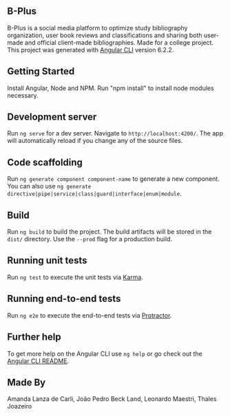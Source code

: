 ## B-Plus
B-Plus is a social media platform to optimize study bibliography organization, user book reviews and classifications and sharing both user-made and official client-made bibliographies.
Made for a college project.
This project was generated with [Angular CLI](https://github.com/angular/angular-cli) version 6.2.2.

## Getting Started
Install Angular, Node and NPM. Run "npm install" to install node modules necessary.

## Development server

Run `ng serve` for a dev server. Navigate to `http://localhost:4200/`. The app will automatically reload if you change any of the source files.

## Code scaffolding

Run `ng generate component component-name` to generate a new component. You can also use `ng generate directive|pipe|service|class|guard|interface|enum|module`.

## Build

Run `ng build` to build the project. The build artifacts will be stored in the `dist/` directory. Use the `--prod` flag for a production build.

## Running unit tests

Run `ng test` to execute the unit tests via [Karma](https://karma-runner.github.io).

## Running end-to-end tests

Run `ng e2e` to execute the end-to-end tests via [Protractor](http://www.protractortest.org/).

## Further help

To get more help on the Angular CLI use `ng help` or go check out the [Angular CLI README](https://github.com/angular/angular-cli/blob/master/README.md).

## Made By
Amanda Lanza de Carli, 
João Pedro Beck Land, 
Leonardo Maestri, 
Thales Joazeiro

